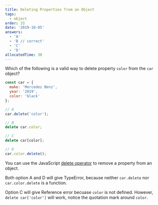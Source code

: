 ```yaml
---
title: Deleting Properties from an Object
tags:
  - object
order: 33
date: '2019-10-05'
answers:
  - 'A'
  - 'B // correct'
  - 'C'
  - 'D'
allocatedTime: 30
---
```


Which of the following is a valid way to delete property `color` from the `car` object?

```javascript
const car = {
  make: 'Mercedez Benz',
  year: '2019',
  color: 'black'
};

// A
car.delete('color');

// B
delete car.color;

// C
delete car[color];

// D
car.color.delete();
```

<!-- explanation -->

You can use the JavaScript [delete operator](https://developer.mozilla.org/en-US/docs/Web/JavaScript/Reference/Operators/delete) to remove a property from an object.

Both option A and D will give TypeError, because neither `car.delete` nor `car.color.delete` is a function.

Option C will give Reference error becuase `color` is not defined. However, `delete car['color']` will work, notice the quotation mark around `color`.
